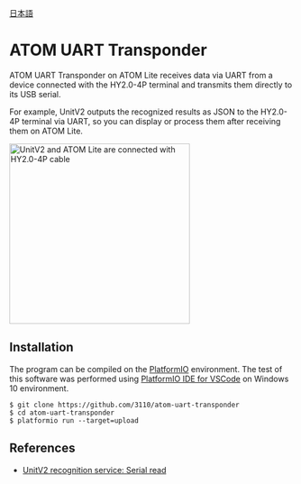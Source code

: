 [日本語](README_ja_JP.md)
# ATOM UART Transponder

ATOM UART Transponder on ATOM Lite receives data via UART from a device connected with the HY2.0-4P terminal and transmits them directly to its USB serial.

For example, UnitV2 outputs the recognized results as JSON to the HY2.0-4P terminal via UART, so you can display or process them after receiving them on ATOM Lite.

<a href="https://gyazo.com/cef3a61db121aa842c0369612320c401"><img src="https://i.gyazo.com/cef3a61db121aa842c0369612320c401.jpg" alt="UnitV2 and ATOM Lite are connected with HY2.0-4P cable" width="320"/></a>

## Installation

The program can be compiled on the [PlatformIO](https://platformio.org/) environment.  The test of this software was performed using  [PlatformIO IDE for VSCode](https://platformio.org/install/ide?install=vscode) on Windows 10 environment.

```
$ git clone https://github.com/3110/atom-uart-transponder
$ cd atom-uart-transponder
$ platformio run --target=upload
```

## References

* [UnitV2 recognition service: Serial read](https://docs.m5stack.com/en/quick_start/unitv2/base_functions#serial-read)